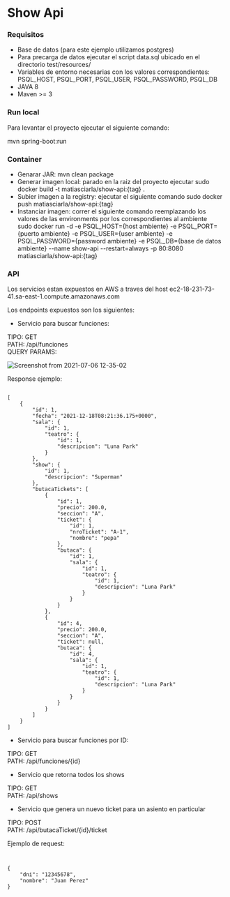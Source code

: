 # Show Api


### Requisitos

- Base de datos (para este ejemplo utilizamos postgres)
- Para precarga de datos ejecutar el script data.sql ubicado en el directorio test/resources/
- Variables de entorno necesarias con los valores correspondientes: PSQL_HOST, PSQL_PORT, PSQL_USER, PSQL_PASSWORD, PSQL_DB
- JAVA 8
- Maven >= 3


### Run local

Para levantar el proyecto ejecutar el siguiente comando:

mvn spring-boot:run

### Container

- Genarar JAR: mvn clean package
- Generar imagen local: parado en la raiz del proyecto ejecutar 
 sudo docker build -t matiasciarla/show-api:{tag} .
- Subier imagen a la registry: ejecutar el siguiente comando 
sudo docker push matiasciarla/show-api:{tag}
- Instanciar imagen: correr el siguiente comando reemplazando los valores de las environments por los correspondientes al ambiente  
sudo docker run -d -e PSQL_HOST={host ambiente} -e PSQL_PORT={puerto ambiente} -e PSQL_USER={user ambiente} -e PSQL_PASSWORD={password ambiente} -e PSQL_DB={base de datos ambiente} --name show-api --restart=always -p 80:8080 matiasciarla/show-api:{tag}


### API

Los servicios estan expuestos en AWS a traves del host ec2-18-231-73-41.sa-east-1.compute.amazonaws.com

Los endpoints expuestos son los siguientes:

- Servicio para buscar funciones:

TIPO: GET <br>
PATH: /api/funciones <br>
QUERY PARAMS: 

![Screenshot from 2021-07-06 12-35-02](https://user-images.githubusercontent.com/5760749/124628218-a3b47b00-de56-11eb-92a8-b21cc7ab3df0.png)

Response ejemplo:
<pre><code>
[
    {
        "id": 1,
        "fecha": "2021-12-18T08:21:36.175+0000",
        "sala": {
            "id": 1,
            "teatro": {
                "id": 1,
                "descripcion": "Luna Park"
            }
        },
        "show": {
            "id": 1,
            "descripcion": "Superman"
        },
        "butacaTickets": [
            {
                "id": 1,
                "precio": 200.0,
                "seccion": "A",
                "ticket": {
                    "id": 1,
                    "nroTicket": "A-1",
                    "nombre": "pepa"
                },
                "butaca": {
                    "id": 1,
                    "sala": {
                        "id": 1,
                        "teatro": {
                            "id": 1,
                            "descripcion": "Luna Park"
                        }
                    }
                }
            },
            {
                "id": 4,
                "precio": 200.0,
                "seccion": "A",
                "ticket": null,
                "butaca": {
                    "id": 4,
                    "sala": {
                        "id": 1,
                        "teatro": {
                            "id": 1,
                            "descripcion": "Luna Park"
                        }
                    }
                }
            }
        ]
    }
]</pre></code>

- Servicio para buscar funciones por ID:

TIPO: GET <br>
PATH: /api/funciones/{id} <br>

- Servicio que retorna todos los shows

TIPO: GET <br>
PATH: /api/shows <br>

- Servicio que genera un nuevo ticket para un asiento en particular

TIPO: POST <br>
PATH: /api/butacaTicket/{id}/ticket <br>

Ejemplo de request:

<pre><code> 

{
    "dni": "12345678",
    "nombre": "Juan Perez"
}

</pre></code> 

